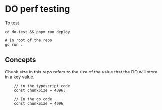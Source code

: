# DO perf testing

To test

```
cd do-test && pnpm run deploy
```

```
# In root of the repo
go run .
```

## Concepts

Chunk size in this repo refers to the size of the value that the DO will store in a key value.

```
    // in the typescript code
    const chunkSize = 4096;
```

```
    // In the go code
    const chunkSize = 4096
```
